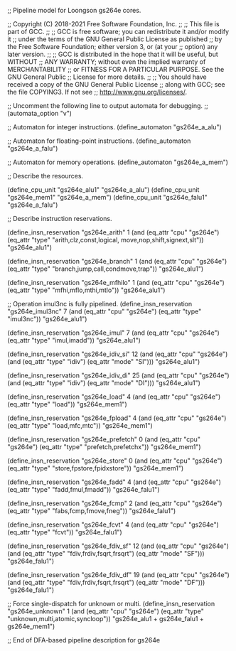 ;; Pipeline model for Loongson gs264e cores.

;; Copyright (C) 2018-2021 Free Software Foundation, Inc.
;;
;; This file is part of GCC.
;;
;; GCC is free software; you can redistribute it and/or modify it
;; under the terms of the GNU General Public License as published
;; by the Free Software Foundation; either version 3, or (at your
;; option) any later version.
;;
;; GCC is distributed in the hope that it will be useful, but WITHOUT
;; ANY WARRANTY; without even the implied warranty of MERCHANTABILITY
;; or FITNESS FOR A PARTICULAR PURPOSE.  See the GNU General Public
;; License for more details.
;;
;; You should have received a copy of the GNU General Public License
;; along with GCC; see the file COPYING3.  If not see
;; <http://www.gnu.org/licenses/>.

;; Uncomment the following line to output automata for debugging.
;; (automata_option "v")

;; Automaton for integer instructions.
(define_automaton "gs264e_a_alu")

;; Automaton for floating-point instructions.
(define_automaton "gs264e_a_falu")

;; Automaton for memory operations.
(define_automaton "gs264e_a_mem")

;; Describe the resources.

(define_cpu_unit "gs264e_alu1" "gs264e_a_alu")
(define_cpu_unit "gs264e_mem1" "gs264e_a_mem")
(define_cpu_unit "gs264e_falu1" "gs264e_a_falu")

;; Describe instruction reservations.

(define_insn_reservation "gs264e_arith" 1
  (and (eq_attr "cpu" "gs264e")
       (eq_attr "type" "arith,clz,const,logical,
			move,nop,shift,signext,slt"))
  "gs264e_alu1")

(define_insn_reservation "gs264e_branch" 1
  (and (eq_attr "cpu" "gs264e")
       (eq_attr "type" "branch,jump,call,condmove,trap"))
  "gs264e_alu1")

(define_insn_reservation "gs264e_mfhilo" 1
  (and (eq_attr "cpu" "gs264e")
       (eq_attr "type" "mfhi,mflo,mthi,mtlo"))
  "gs264e_alu1")

;; Operation imul3nc is fully pipelined.
(define_insn_reservation "gs264e_imul3nc" 7
  (and (eq_attr "cpu" "gs264e")
       (eq_attr "type" "imul3nc"))
  "gs264e_alu1")

(define_insn_reservation "gs264e_imul" 7
  (and (eq_attr "cpu" "gs264e")
       (eq_attr "type" "imul,imadd"))
  "gs264e_alu1")

(define_insn_reservation "gs264e_idiv_si" 12
  (and (eq_attr "cpu" "gs264e")
       (and (eq_attr "type" "idiv")
	    (eq_attr "mode" "SI")))
  "gs264e_alu1")

(define_insn_reservation "gs264e_idiv_di" 25
  (and (eq_attr "cpu" "gs264e")
       (and (eq_attr "type" "idiv")
	    (eq_attr "mode" "DI")))
  "gs264e_alu1")

(define_insn_reservation "gs264e_load" 4
  (and (eq_attr "cpu" "gs264e")
       (eq_attr "type" "load"))
  "gs264e_mem1")

(define_insn_reservation "gs264e_fpload" 4
  (and (eq_attr "cpu" "gs264e")
       (eq_attr "type" "load,mfc,mtc"))
  "gs264e_mem1")

(define_insn_reservation "gs264e_prefetch" 0
  (and (eq_attr "cpu" "gs264e")
       (eq_attr "type" "prefetch,prefetchx"))
  "gs264e_mem1")

(define_insn_reservation "gs264e_store" 0
  (and (eq_attr "cpu" "gs264e")
       (eq_attr "type" "store,fpstore,fpidxstore"))
  "gs264e_mem1")

(define_insn_reservation "gs264e_fadd" 4
  (and (eq_attr "cpu" "gs264e")
       (eq_attr "type" "fadd,fmul,fmadd"))
  "gs264e_falu1")

(define_insn_reservation "gs264e_fcmp" 2
  (and (eq_attr "cpu" "gs264e")
       (eq_attr "type" "fabs,fcmp,fmove,fneg"))
  "gs264e_falu1")

(define_insn_reservation "gs264e_fcvt" 4
  (and (eq_attr "cpu" "gs264e")
       (eq_attr "type" "fcvt"))
  "gs264e_falu1")

(define_insn_reservation "gs264e_fdiv_sf" 12
  (and (eq_attr "cpu" "gs264e")
       (and (eq_attr "type" "fdiv,frdiv,fsqrt,frsqrt")
	    (eq_attr "mode" "SF")))
  "gs264e_falu1")

(define_insn_reservation "gs264e_fdiv_df" 19
  (and (eq_attr "cpu" "gs264e")
       (and (eq_attr "type" "fdiv,frdiv,fsqrt,frsqrt")
	    (eq_attr "mode" "DF")))
  "gs264e_falu1")

;; Force single-dispatch for unknown or multi.
(define_insn_reservation "gs264e_unknown" 1
  (and (eq_attr "cpu" "gs264e")
       (eq_attr "type" "unknown,multi,atomic,syncloop"))
  "gs264e_alu1 + gs264e_falu1 + gs264e_mem1")

;; End of DFA-based pipeline description for gs264e
